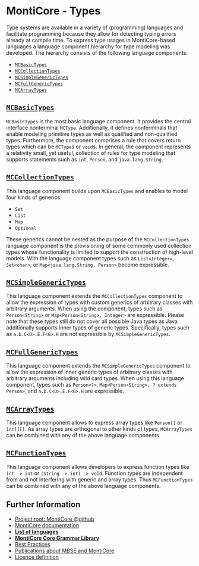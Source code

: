 <!-- (c) https://github.com/MontiCore/monticore -->

<!-- This is a MontiCore stable explanation. -->

# MontiCore - Types

Type systems are available in a variety of (programming) languages and
facilitate programming because they allow for detecting typing errors already 
at compile time. To express type usages in MontiCore-based languages a language
component hierarchy for type modeling was developed. The hierarchy consists of
the following language components:

* [`MCBasicTypes`](MCBasicTypes.mc4)
* [`MCCollectionTypes`](MCCollectionTypes.mc4)
* [`MCSimpleGenericTypes`](MCSimpleGenericTypes.mc4)
* [`MCFullGenericTypes`](MCFullGenericTypes.mc4)
* [`MCArrayTypes`](MCArrayTypes.mc4)
 
## [`MCBasicTypes`](MCBasicTypes.mc4)

`MCBasicTypes` is the most basic language component. It provides the central
interface nonterminal `MCType`. Additionally, it defines nonterminals that
enable modeling primitive types as well as qualified and non-qualified
types. Furthermore, the component comprises a rule that covers return types
which can be `MCType`s or `void`s. In general, the component represents a
relativity small, yet useful, collection of rules for type modeling that
supports statements such as `int`, `Person`, and `java.lang.String`.

## [`MCCollectionTypes`](MCCollectionTypes.mc4)

This language component builds upon `MCBasicTypes` and enables to model four
kinds of generics:

* `Set`
* `List`
* `Map`
* `Optional`

These generics cannot be nested as the purpose of the `MCCollectionTypes`
language component is the provisioning of some commonly used collection types
whose functionality is limited to support the construction of high-level models.
With the language component types such as `List<Integer>`, `Set<char>`, or
`Map<java.lang.String, Person>` become expressible.

## [`MCSimpleGenericTypes`](MCSimpleGenericTypes.mc4)

This language component extends the `MCCollectionTypes` component to allow the
expression of types with custom generics of arbitrary classes with arbitrary
arguments. When using the component, types such as `Person<String>` or
`Map<Person<String>, Integer>` are expressible. Please note that these types
still do not cover all possible Java types as Java additionally supports inner
types of generic types. Specifically, types such as `a.b.C<D>.E.F<G>.H` are
not expressible by `MCSimpleGenericTypes`.

## [`MCFullGenericTypes`](MCFullGenericTypes.mc4)

This language component extends the `MCSimpleGenericTypes` component to allow
the expression of inner generic types of arbitrary classes with arbitrary
arguments including wild card types. When using this language component,
types such as `Person<?>`, `Map<Person<String>, ? extends Person>`, and
`a.b.C<D>.E.F<G>.H` are expressible.

## [`MCArrayTypes`](MCArrayTypes.mc4)

This language component allows to express array types like `Person[]` or
`int[][]`. As array types are orthogonal to other kinds of 
types, `MCArrayTypes` can be
combined with any of the above language components.

## [`MCFunctionTypes`](MCFunctionTypes.mc4)

This language component allows developers to express function types
like `int -> int` or `(String -> int) -> void`.
Function types are independent from and not interfering with 
generic and array types. Thus
`MCFunctionTypes` can be combined with any of the above language components.

## Further Information

* [Project root: MontiCore @github](https://github.com/MontiCore/monticore)
* [MontiCore documentation](https://www.monticore.de/)
* [**List of languages**](https://github.com/MontiCore/monticore/blob/opendev/docs/Languages.md)
* [**MontiCore Core Grammar Library**](https://github.com/MontiCore/monticore/blob/opendev/monticore-grammar/src/main/grammars/de/monticore/Grammars.md)
* [Best Practices](https://github.com/MontiCore/monticore/blob/opendev/docs/BestPractices.md)
* [Publications about MBSE and MontiCore](https://www.se-rwth.de/publications/)
* [Licence definition](https://github.com/MontiCore/monticore/blob/master/00.org/Licenses/LICENSE-MONTICORE-3-LEVEL.md)
